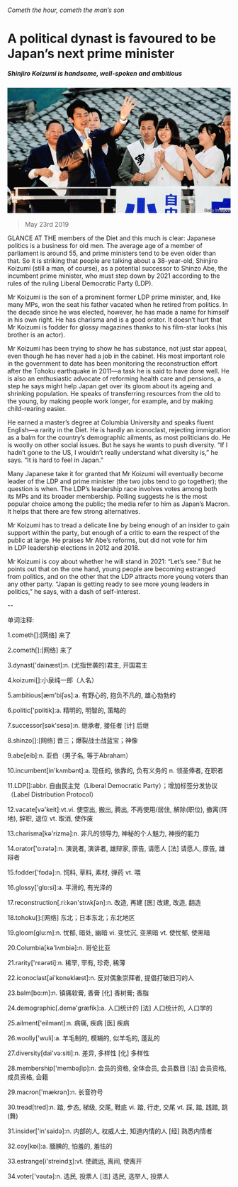 ###### Cometh the hour, cometh the man’s son

# A political dynast is favoured to be Japan’s next prime minister 

##### Shinjiro Koizumi is handsome, well-spoken and ambitious 

![image](images/20190525_asp002.jpg) 

> May 23rd 2019 

GLANCE AT THE members of the Diet and this much is clear: Japanese politics is a business for old men. The average age of a member of parliament is around 55, and prime ministers tend to be even older than that. So it is striking that people are talking about a 38-year-old, Shinjiro Koizumi (still a man, of course), as a potential successor to Shinzo Abe, the incumbent prime minister, who must step down by 2021 according to the rules of the ruling Liberal Democratic Party (LDP). 

Mr Koizumi is the son of a prominent former LDP prime minister, and, like many MPs, won the seat his father vacated when he retired from politics. In the decade since he was elected, however, he has made a name for himself in his own right. He has charisma and is a good orator. It doesn’t hurt that Mr Koizumi is fodder for glossy magazines thanks to his film-star looks (his brother is an actor). 

Mr Koizumi has been trying to show he has substance, not just star appeal, even though he has never had a job in the cabinet. His most important role in the government to date has been monitoring the reconstruction effort after the Tohoku earthquake in 2011—a task he is said to have done well. He is also an enthusiastic advocate of reforming health care and pensions, a step he says might help Japan get over its gloom about its ageing and shrinking population. He speaks of transferring resources from the old to the young, by making people work longer, for example, and by making child-rearing easier. 

He earned a master’s degree at Columbia University and speaks fluent English—a rarity in the Diet. He is hardly an iconoclast, rejecting immigration as a balm for the country’s demographic ailments, as most politicians do. He is woolly on other social issues. But he says he wants to push diversity. “If I hadn’t gone to the US, I wouldn’t really understand what diversity is,” he says. “It is hard to feel in Japan.” 

Many Japanese take it for granted that Mr Koizumi will eventually become leader of the LDP and prime minister (the two jobs tend to go together); the question is when. The LDP’s leadership race involves votes among both its MPs and its broader membership. Polling suggests he is the most popular choice among the public; the media refer to him as Japan’s Macron. It helps that there are few strong alternatives. 

Mr Koizumi has to tread a delicate line by being enough of an insider to gain support within the party, but enough of a critic to earn the respect of the public at large. He praises Mr Abe’s reforms, but did not vote for him in LDP leadership elections in 2012 and 2018. 

Mr Koizumi is coy about whether he will stand in 2021: “Let’s see.” But he points out that on the one hand, young people are becoming estranged from politics, and on the other that the LDP attracts more young voters than any other party. “Japan is getting ready to see more young leaders in politics,” he says, with a dash of self-interest. 

-- 

 单词注释:

1.cometh[]:[网络] 来了 

2.cometh[]:[网络] 来了 

3.dynast['dainæst]:n. (尤指世袭的)君主, 开国君主 

4.koizumi[]:小泉纯一郎（人名） 

5.ambitious[æm'biʃәs]:a. 有野心的, 抱负不凡的, 雄心勃勃的 

6.politic['pɒlitik]:a. 精明的, 明智的, 策略的 

7.successor[sәk'sesә]:n. 继承者, 接任者 [计] 后继 

8.shinzo[]:[网络] 晋三；爆裂战士战蓝宝；神像 

9.abe[eib]:n. 亚伯（男子名, 等于Abraham） 

10.incumbent[in'kʌmbәnt]:a. 现任的, 依靠的, 负有义务的 n. 领圣俸者, 在职者 

11.LDP[]:abbr. 自由民主党（Liberal Democratic Party）；增加标签分发协议（Label Distribution Protocol） 

12.vacate[vә'keit]:vt.vi. 使空出, 搬出, 腾出, 不再使用/居住, 解除(职位), 撤离(阵地), 辞职, 退位 vt. 取消, 使作废 

13.charisma[kә'rizmә]:n. 非凡的领导力, 神秘的个人魅力, 神授的能力 

14.orator['ɒ:rәtә]:n. 演说者, 演讲者, 雄辩家, 原告, 请愿人 [法] 请愿人, 原告, 雄辩者 

15.fodder['fɒdә]:n. 饲料, 草料, 素材, 弹药 vt. 喂 

16.glossy['glɒ:si]:a. 平滑的, 有光泽的 

17.reconstruction[.ri:kәn'strʌkʃәn]:n. 改造, 再建 [医] 改建, 改造, 翻造 

18.tohoku[]:[网络] 东北；日本东北；东北地区 

19.gloom[glu:m]:n. 忧郁, 暗处, 幽暗 vi. 变忧沉, 变黑暗 vt. 使忧郁, 使黑暗 

20.Columbia[kә'lʌmbiә]:n. 哥伦比亚 

21.rarity['rєәrәti]:n. 稀罕, 罕有, 珍奇, 稀薄 

22.iconoclast[ai'kɒnәklæst]:n. 反对偶象崇拜者, 提倡打破旧习的人 

23.balm[bɑ:m]:n. 镇痛软膏, 香膏 [化] 香树膏; 香脂 

24.demographic[.demә'græfik]:a. 人口统计的 [法] 人口统计的, 人口学的 

25.ailment['eilmәnt]:n. 病痛, 疾病 [医] 疾病 

26.woolly['wuli]:a. 羊毛制的, 模糊的, 似羊毛的, 蓬乱的 

27.diversity[dai'vә:siti]:n. 差异, 多样性 [化] 多样性 

28.membership['membәʃip]:n. 会员的资格, 全体会员, 会员数目 [法] 会员资格, 成员资格, 会籍 

29.macron['mækrәn]:n. 长音符号 

30.tread[tred]:n. 踏, 步态, 梯级, 交尾, 鞋底 vi. 踏, 行走, 交尾 vt. 踩, 踏, 践踏, 跳(舞) 

31.insider['in'saidә]:n. 内部的人, 权威人士, 知道内情的人 [经] 熟悉内情者 

32.coy[kɒi]:a. 腼腆的, 怕羞的, 羞怯的 

33.estrange[i'streindʒ]:vt. 使疏远, 离间, 使离开 

34.voter['vәutә]:n. 选民, 投票人 [法] 选民, 选举人, 投票人 

